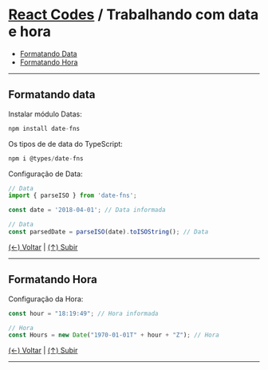 # [React Codes](https://github.com/systemboys/React_Codes#react-codes "React Codes") / Trabalhando com data e hora

- [Formatando Data](https://github.com/systemboys/React_Codes/tree/main/Trabalhando%20com%20data%20e%20hora#formatando-data "Formatando Data")
- [Formatando Hora](https://github.com/systemboys/React_Codes/tree/main/Trabalhando%20com%20data%20e%20hora#formatando-hora "Formatando Hora")

------------

## Formatando data

Instalar módulo Datas:

```javascript
npm install date-fns
```

Os tipos de de data do TypeScript:

```javascript
npm i @types/date-fns
```

Configuração de Data:

```javascript
// Data
import { parseISO } from 'date-fns';

const date = '2018-04-01'; // Data informada

// Data
const parsedDate = parseISO(date).toISOString(); // Data
```

[(&larr;) Voltar](https://github.com/systemboys/React_Codes#react-codes "Voltar ao Sumário") | 
[(&uarr;) Subir](https://github.com/systemboys/React_Codes/tree/main/Trabalhando%20com%20data%20e%20hora#react-codes--trabalhando-com-data-e-hora "Subir para o topo")

------------

## Formatando Hora

Configuração da Hora:

```javascript
const hour = "18:19:49"; // Hora informada

// Hora
const Hours = new Date("1970-01-01T" + hour + "Z"); // Hora
```

[(&larr;) Voltar](https://github.com/systemboys/React_Codes#react-codes "Voltar ao Sumário") | 
[(&uarr;) Subir](https://github.com/systemboys/React_Codes/tree/main/Trabalhando%20com%20data%20e%20hora#react-codes--trabalhando-com-data-e-hora "Subir para o topo")

------------
